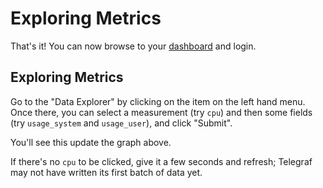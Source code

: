 # Exploring Metrics

That's it! You can now browse to your [dashboard](https://[[HOST_SUBDOMAIN]]-19999-[[KATACODA_HOST]].environments.katacoda.com/) and login.

## Exploring Metrics

Go to the "Data Explorer" by clicking on the item on the left hand menu. Once there, you can select a measurement (try `cpu`) and then some fields (try `usage_system` and `usage_user`), and click "Submit".

You'll see this update the graph above.

If there's no `cpu` to be clicked, give it a few seconds and refresh; Telegraf may not have written its first batch of data yet.

